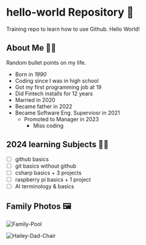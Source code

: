 # hello-world Repository 👋
Training repo to learn how to use Github. Hello World!

## About Me 👨‍🦱
 Random bullet points on my life.
* Born in *1990*
* Coding since I was in high school
* Got my first programming job at 19
* Did Fintech installs for 12 years
* Married in 2020
* Became father in 2022
* Became Software Eng. Superviosr in 2021
  * Promoted to Manager in 2023
    * Miss coding 
      
## 2024 learning Subjects 👨‍🎓
-  [ ] github basics
-  [ ] git basics without github
-  [ ] csharp basics + 3 projects
-  [ ] raspberry pi basics + 1 project
-  [ ] AI terminology & basics 

## Family Photos 🖼️

<!-- COMMENT: I should try and resize these photos to be smaller when I get time. -->

![Family-Pool](https://github.com/TyWilliams90/hello-world/assets/156339418/e32a6a12-d0d9-4fce-a384-6276f697025b)

![Hailey-Dad-Chair](https://github.com/TyWilliams90/hello-world/assets/156339418/b47cb386-b080-48d5-bfef-9580bcf812cc)
